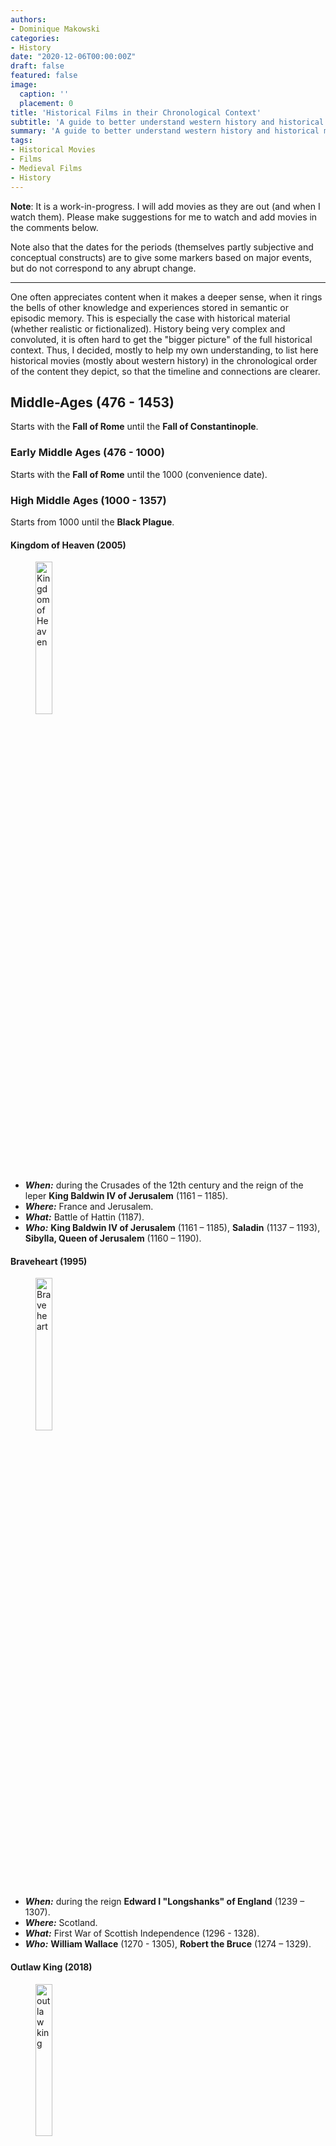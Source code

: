 ```yaml
---
authors:
- Dominique Makowski
categories:
- History
date: "2020-12-06T00:00:00Z"
draft: false
featured: false
image:
  caption: ''
  placement: 0
title: 'Historical Films in their Chronological Context'
subtitle: 'A guide to better understand western history and historical movies'
summary: 'A guide to better understand western history and historical movies'
tags:
- Historical Movies
- Films
- Medieval Films
- History
---
```



**Note**: It is a work-in-progress. I will add movies as they are out (and when I watch them). Please make suggestions for me to watch and add movies in the comments below.

Note also that the dates for the periods (themselves partly subjective and conceptual constructs) are to give some markers based on major events, but do not correspond to any abrupt change.


----

One often appreciates content when it makes a deeper sense, when it rings the bells of other knowledge and experiences stored in semantic or episodic memory. This is especially the case with historical material (whether realistic or fictionalized). History being very complex and convoluted, it is often hard to get the "bigger picture" of the full historical context. Thus, I decided, mostly to help my own understanding, to list here historical movies (mostly about western history) in the chronological order of the content they depict, so that the timeline and connections are clearer.


## Middle-Ages (476 - 1453)

Starts with the **Fall of Rome** until the **Fall of Constantinople**.


### Early Middle Ages (476 - 1000)

Starts with the **Fall of Rome** until the 1000 (convenience date).


### High Middle Ages (1000 - 1357)

Starts from 1000 until the **Black Plague**.

#### Kingdom of Heaven (2005)

<figure>
  <img src="https://static.rogerebert.com/uploads/movie/movie_poster/kingdom-of-heaven-2005/large_6PP650MaLdMyXGwBtDLuNlrdZ5z.jpg" alt="Kingdom of Heaven" style="width:25%"/>
</figure>

- ***When:*** during the Crusades of the 12th century and the reign of the leper **King Baldwin IV of Jerusalem** (1161 – 1185).
- ***Where:*** France and Jerusalem.
- ***What:*** Battle of Hattin (1187).
- ***Who:*** **King Baldwin IV of Jerusalem** (1161 – 1185), **Saladin** (1137 – 1193), **Sibylla, Queen of Jerusalem** (1160 – 1190).



#### Braveheart (1995)

<figure>
  <img src="https://images-na.ssl-images-amazon.com/images/I/A1vggsn4DjL._AC_SL1500_.jpg" alt="Braveheart" style="width:25%"/>
</figure>

- ***When:*** during the reign **Edward I "Longshanks" of England** (1239 – 1307).
- ***Where:*** Scotland.
- ***What:*** First War of Scottish Independence (1296 - 1328).
- ***Who:*** **William Wallace** (1270 - 1305), **Robert the Bruce** (1274 – 1329).

#### Outlaw King (2018)

<figure>
  <img src="https://m.media-amazon.com/images/M/MV5BN2M4YmE2Y2UtNDEwMy00MWQ1LThkNDUtZTc4YWU1ODAyM2Y1XkEyXkFqcGdeQXVyOTIxNTAyMzU@._V1_.jpg" alt="outlaw king" style="width:25%"/>
</figure>

- ***When:*** 1304-1307, soon after the death of **William Wallace** (1270 - 1305), during the reign **Edward I "Longshanks" of England** (1239 – 1307).
- ***Where:*** Scotland.
- ***What:*** First War of Scottish Independence (1296 - 1328).
- ***Who:*** **Robert the Bruce** (1274 – 1329), **Edward I "Longshanks" of England** (1239 – 1307), **Edward II of England** (1284 – 1327)

### Late Middle Ages (1347 - 1453)

Starts with the **Black Plague** until the **Fall of Constantinople** and the **Hundred Years' War**.

#### A Knight's Tale (2001)
<figure>
  <img src="https://i.pinimg.com/originals/ca/64/fb/ca64fb8b98ff51713763f0f276fbbee1.jpg" alt="A Knight's Tale" style="width:25%"/>
</figure>

- ***When:*** Few years after the Black Plague (which finished around 1351), during the reign of **King Edward III of England** (1327 – 1377).
- ***Where:*** England and France.
- ***What:*** Is mentioned the **Battle of Poitiers** (1356), a major English victory in the Hundred Years' War.
- ***Who:*** **Edward "the Black Prince"** (1330 – 1376), son and heir of **King Edward III of England** (1327 – 1377), and the heir to the English throne, who died before his father and so his son, **Richard II** (1367 - 1400), succeeded to the throne instead until his deposition and take-over by **Henry IV** in 1399.



#### The King (2019)
<figure>
  <img src="https://cinematologia.com.br/cine/wp-content/uploads/2019/08/The-King-p%C3%B4ster.jpg" alt="the King" style="width:25%"/>
</figure>

- ***When:*** End of the reign of **Henry IV of England** (1367 - 1413), reign of **Henry V of England** (1386 – 1422) and **Charles VI "le fol" of France** (1368 – 1422).
- ***Where:*** England and France.
- ***What:*** Battle of Agincourt (1415).
- ***Who:*** **Henry IV of England** (1367 - 1413), **Henry V of England** (1386 – 1422), **Charles VI "le fol" of France** (1368 – 1422)

#### The Messenger: The Story of Joan of Arc (1999)
<figure>
  <img src="https://i.pinimg.com/originals/6b/32/a5/6b32a506829b4b0c767897f47d072146.jpg" alt="the King" style="width:25%"/>
</figure>

- ***When:*** Coronation of the Dauphin **Charles VII of France** (1403 – 1461) and **Henry VI of England** (1421 – 1471), the disputed King of France from 1422 to 1453.
- ***Where:*** France.
- ***What:*** Life and death of Joan of Arc (1412 – 1431), the Siege of Orléans (1429).
- ***Who:*** **Joan of Arc** (1412 – 1431), **Charles VII of France** (1403 – 1461)


<!-- The Hollow Crown -->

## Renaissance (1453 - 1715)

Starts with the **Fall of Constantinople** and the **Hundred Years' War** until the death of **Louis XIV of France**.

<!-- War of the Roses (1455 – 1487) -->

#### The Other Boleyn Girl (2008)

<figure>
  <img src="https://vignette.wikia.nocookie.net/philippagregory/images/d/dd/The_Other_Boleyn_Girl_%282008%29.jpg" alt="The Other Boleyn Girl" style="width:25%"/>
</figure>

- ***When:*** during the reign of **Henry VIII of England** (1491 – 1547).
- ***Where:*** England.
- ***What:*** Life and death of Anne Boleyn (1501 – 1536), second wife of Henry VIII after Catherine of Aragon (1485 – 1536) and mother of Elizabeth I of England (1533 – 1603).
- ***Who:*** **Henry VIII of England** (1491 – 1547), **Anne Boleyn** (1501 – 1536), **Mary Boleyn** (1500 – 1543)


#### Mary Queen of Scots (2018)

<figure>
  <img src="https://encrypted-tbn0.gstatic.com/images?q=tbn:ANd9GcQWYhm9_IdBGFx49To5Xmzn6okuJgO9hx5QvpE53Wm0tWQQN_5s" alt="Mary queen of scots" style="width:25%"/>
</figure>

- ***When:*** during the reign of **Elizabeth I of England** (1533 – 1603), daughter of Anne Boleyn.
- ***Where:*** England.
- ***What:*** Life of **Mary, Queen of Scots** (1542 – 1587), daughter of James V of Scotland and Margaret Tudor (daughter of **Henry VII** and sister of **Henry VIII**).
- ***Who:*** **Elizabeth I of England** (1533 – 1603), **Mary, Queen of Scots** (1542 – 1587)



#### Elizabeth (1998)

<figure>
  <img src="https://i.pinimg.com/originals/22/38/dc/2238dce514f075561809a58bf889d5e8.jpg" alt="Elizabeth" style="width:25%"/>
</figure>

- ***When:*** during the reign of **Elizabeth I of England** (1533 – 1603), daughter of Anne Boleyn.
- ***Where:*** England.
- ***What:*** Death of **Mary, Queen of Scots** (1587), defeat of the Spanish Armada (1588)
- ***Who:*** **Elizabeth I of England** (1533 – 1603), **Mary, Queen of Scots** (1542 – 1587), **Philip II of Spain** (1527 –1598)



## Enlightment (1715 - 1789)

Starts with the death of **Louis XIV of France** until the beginning of the **French revolution**.

---

*Thanks for reading! Please leave any suggestions below* :hugs:

🐦 *Don't forget to join me on Twitter* [@Dom_Makowski](https://twitter.com/Dom_Makowski)
